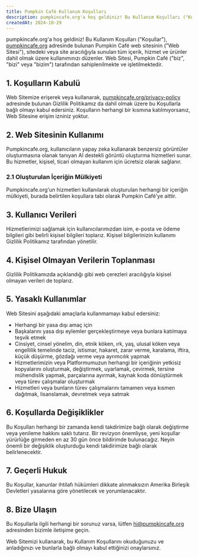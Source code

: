 ```yaml
---
title: Pumpkin Café Kullanım Koşulları
description: pumpkincafe.org'a hoş geldiniz! Bu Kullanım Koşulları ("Koşullar"), pumpkincafe.org adresinde bulunan Pumpkin Café web sitesinin, sitedeki veya site aracılığıyla sunulan tüm içerik, hizmet ve ürünler dahil olmak üzere kullanımınızı düzenler. Web Sitesi, Pumpkin Café ("biz", "bizi" veya "bizim") tarafından sahiplenilmekte ve işletilmektedir.
createdAt: 2024-10-29
---
```


pumpkincafe.org'a hoş geldiniz! Bu Kullanım Koşulları ("Koşullar"), [pumpkincafe.org](https://pumpkincafe.org/) adresinde bulunan Pumpkin Café web sitesinin ("Web Sitesi"), sitedeki veya site aracılığıyla sunulan tüm içerik, hizmet ve ürünler dahil olmak üzere kullanımınızı düzenler. Web Sitesi, Pumpkin Café ("biz", "bizi" veya "bizim") tarafından sahiplenilmekte ve işletilmektedir.

## 1. Koşulların Kabulü

Web Sitemize erişerek veya kullanarak, [pumpkincafe.org/privacy-policy](https://pumpkincafe.org/privacy-policy) adresinde bulunan Gizlilik Politikamız da dahil olmak üzere bu Koşullarla bağlı olmayı kabul edersiniz. Koşulların herhangi bir kısmına katılmıyorsanız, Web Sitesine erişim izniniz yoktur.

## 2. Web Sitesinin Kullanımı

Pumpkincafe.org, kullanıcıların yapay zeka kullanarak benzersiz görüntüler oluşturmasına olanak tanıyan AI destekli görüntü oluşturma hizmetleri sunar. Bu hizmetler, kişisel, ticari olmayan kullanım için ücretsiz olarak sağlanır.

### 2.1 Oluşturulan İçeriğin Mülkiyeti

Pumpkincafe.org'un hizmetleri kullanılarak oluşturulan herhangi bir içeriğin mülkiyeti, burada belirtilen koşullara tabi olarak Pumpkin Café'ye aittir.

## 3. Kullanıcı Verileri

Hizmetlerimizi sağlamak için kullanıcılarımızdan isim, e-posta ve ödeme bilgileri gibi belirli kişisel bilgileri toplarız. Kişisel bilgilerinizin kullanımı Gizlilik Politikamız tarafından yönetilir.

## 4. Kişisel Olmayan Verilerin Toplanması

Gizlilik Politikamızda açıklandığı gibi web çerezleri aracılığıyla kişisel olmayan verileri de toplarız.

## 5. Yasaklı Kullanımlar

Web Sitesini aşağıdaki amaçlarla kullanmamayı kabul edersiniz:

- Herhangi bir yasa dışı amaç için
- Başkalarını yasa dışı eylemler gerçekleştirmeye veya bunlara katılmaya teşvik etmek
- Cinsiyet, cinsel yönelim, din, etnik köken, ırk, yaş, ulusal köken veya engellilik temelinde taciz, istismar, hakaret, zarar verme, karalama, iftira, küçük düşürme, gözdağı verme veya ayrımcılık yapmak
- Hizmetlerimizin veya Platformumuzun herhangi bir içeriğinin yetkisiz kopyalarını oluşturmak, değiştirmek, uyarlamak, çevirmek, tersine mühendislik yapmak, parçalarına ayırmak, kaynak koda dönüştürmek veya türev çalışmalar oluşturmak
- Hizmetleri veya bunların türev çalışmalarını tamamen veya kısmen dağıtmak, lisanslamak, devretmek veya satmak

## 6. Koşullarda Değişiklikler

Bu Koşulları herhangi bir zamanda kendi takdirimize bağlı olarak değiştirme veya yenileme hakkını saklı tutarız. Bir revizyon önemliyse, yeni koşullar yürürlüğe girmeden en az 30 gün önce bildirimde bulunacağız. Neyin önemli bir değişiklik oluşturduğu kendi takdirimize bağlı olarak belirlenecektir.

## 7. Geçerli Hukuk

Bu Koşullar, kanunlar ihtilafı hükümleri dikkate alınmaksızın Amerika Birleşik Devletleri yasalarına göre yönetilecek ve yorumlanacaktır.

## 8. Bize Ulaşın

Bu Koşullarla ilgili herhangi bir sorunuz varsa, lütfen [hi@pumpkincafe.org](mailto:hi@pumpkincafe.org) adresinden bizimle iletişime geçin.

Web Sitemizi kullanarak, bu Kullanım Koşullarını okuduğunuzu ve anladığınızı ve bunlarla bağlı olmayı kabul ettiğinizi onaylarsınız. 